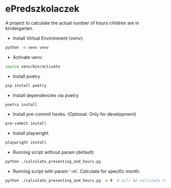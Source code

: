 # ePredszkolaczek
A project to calculate the actual number of hours children are in kindergarten.

- Install Virtual Environment (venv):
```sh
python -m venv venv
```

- Activate venv:
```sh
source venv/bin/activate
```

- Install poetry
```sh
pip install poetry
```

- Install dependencies via poetry
```sh
poetry install
```

- Install pre-commit hooks. (Optional. Only for development)
```sh
pre-commit install
```

- Install playwright
```sh
playwright install
```

- Running script without param (default)
```sh
python ./calculate_presenting_and_hours.py
```

- Running script with param '-m'. Calculate for specific month.
```sh
python ./calculate_presenting_and_hours.py -m 9  # will be calculate for September.
```
